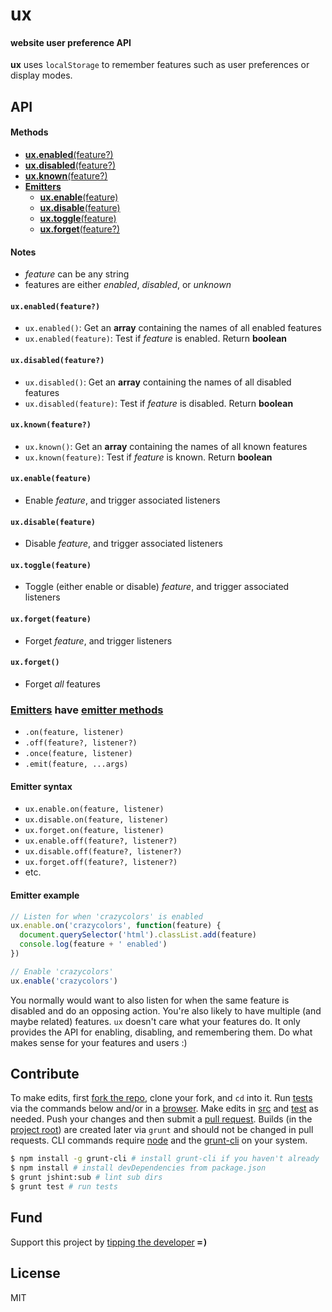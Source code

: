 # ux
#### website user preference API
<b>ux</b> uses `localStorage` to remember features such as user preferences or display modes.

## API

#### Methods

- [<b>ux.enabled</b>(feature?)](#enabled)
- [<b>ux.disabled</b>(feature?)](#disabled)
- [<b>ux.known</b>(feature?)](#known)
- <a name="emitters-group"></a>[<b>Emitters</b>](#emitters)
  - [<b>ux.enable</b>(feature)](#enable)
  - [<b>ux.disable</b>(feature)](#disable)
  - [<b>ux.toggle</b>(feature)](#toggle)
  - [<b>ux.forget</b>(feature?)](#forget)

#### Notes

- <var>feature</var> can be any string
- features are either *enabled*, *disabled*, or *unknown*

<a name="enabled"></a>
#### `ux.enabled(feature?)`
- `ux.enabled()`: Get an <b>array</b> containing the names of all enabled features
- `ux.enabled(feature)`: Test if <var>feature</var> is enabled. Return <b>boolean</b>

<a name="disabled"></a>
#### `ux.disabled(feature?)`
- `ux.disabled()`: Get an <b>array</b> containing the names of all disabled features
- `ux.disabled(feature)`: Test if <var>feature</var> is disabled. Return <b>boolean</b>

<a name="known"></a>
#### `ux.known(feature?)`
- `ux.known()`: Get an <b>array</b> containing the names of all known features
- `ux.known(feature)`: Test if <var>feature</var> is known. Return <b>boolean</b>

<a name="enable"></a>
#### `ux.enable(feature)`
- Enable <var>feature</var>, and trigger associated listeners

<a name="disable"></a>
#### `ux.disable(feature)`
- Disable <var>feature</var>, and trigger associated listeners

<a name="toggle"></a>
#### `ux.toggle(feature)`
- Toggle (either enable or disable) <var>feature</var>, and trigger associated listeners

<a name="forget"></a>
#### `ux.forget(feature)`
- Forget <var>feature</var>, and trigger listeners

#### `ux.forget()`
- Forget *all* features

<a name="emitters"></a>
### [Emitters](#emitters-group) have [emitter methods](https://github.com/ryanve/energy/tree/0.4.0#methods)

 - `.on(feature, listener)`
 - `.off(feature?, listener?)`
 - `.once(feature, listener)`
 - `.emit(feature, ...args)`
 
#### Emitter syntax
 
 - `ux.enable.on(feature, listener)`
 - `ux.disable.on(feature, listener)`
 - `ux.forget.on(feature, listener)`
 - `ux.enable.off(feature?, listener?)`
 - `ux.disable.off(feature?, listener?)`
 - `ux.forget.off(feature?, listener?)`
 - etc.

#### Emitter example
```js
// Listen for when 'crazycolors' is enabled
ux.enable.on('crazycolors', function(feature) {
  document.querySelector('html').classList.add(feature)
  console.log(feature + ' enabled')
})

// Enable 'crazycolors'
ux.enable('crazycolors')
```

You normally would want to also listen for when the same feature is disabled and do an opposing action. You're also likely to have multiple (and maybe related) features. `ux` doesn't care what your features do. It only provides the API for enabling, disabling, and remembering them. Do what makes sense for your features and users :)

## Contribute
To make edits, first [fork the repo](https://help.github.com/articles/fork-a-repo), clone your fork, and `cd` into it. Run [tests](test) via the commands below and/or in a [browser](test/index.html). Make edits in [src](src) and [test](test) as needed. Push your changes and then submit a [pull request](https://help.github.com/articles/using-pull-requests). Builds (in the [project root](../../)) are created later via `grunt` and should not be changed in pull requests. CLI commands require [node](http://nodejs.org) and the [grunt-cli](http://gruntjs.com/getting-started) on your system.

<a name="cli"></a>
```sh
$ npm install -g grunt-cli # install grunt-cli if you haven't already
$ npm install # install devDependencies from package.json
$ grunt jshint:sub # lint sub dirs
$ grunt test # run tests
```

## Fund
Support this project by [tipping the developer](https://www.gittip.com/ryanve/) <samp><b>=)</b></samp>

## License
MIT